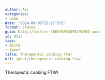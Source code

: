 ```yaml
---
author: Avi
categories:
- none
date: "2014-09-02T21:27:55Z"
format: status
guid: http://twitter-506976853698293760-post
id: 9533
tags:
- micro
- tweet
title: Therapeutic cooking FTW!
url: /post/therapeutic-cooking-ftw/
---
```

Therapeutic cooking FTW!
